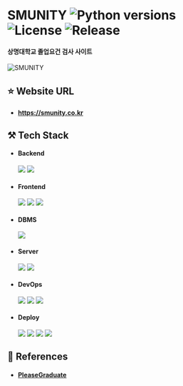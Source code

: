 # SMUNITY ![Python versions](https://img.shields.io/badge/Python-3.9-blue) ![License](https://img.shields.io/badge/license-MIT-green) ![Release](https://img.shields.io/badge/release-1.2.0-red)
#### 상명대학교 졸업요건 검사 사이트

![SMUNITY](https://github.com/smu-nity/SMUNITY/assets/63601183/f1e9be66-3894-42f7-a3a7-b730e8066a58)

## ⭐ Website URL

* #### https://smunity.co.kr

## ⚒️ Tech Stack

* #### Backend
  <img src="https://img.shields.io/badge/Python-3.9-3776AB?style=round-square&logo=Python&logoColor=white"/>
  <img src="https://img.shields.io/badge/Django-4.1.5-092E20?style=round-square&logo=Django&logoColor=white"/>
  
* #### Frontend
  <img src="https://img.shields.io/badge/HTML-E34F26?style=round-square&logo=HTML5&logoColor=white"/>
  <img src="https://img.shields.io/badge/JavaScript-F7DF1E?style=round-square&logo=JavaScript&logoColor=white"/>
  <img src="https://img.shields.io/badge/CSS-1572B6?style=round-square&logo=CSS3&logoColor=white"/>

* #### DBMS
  <img src="https://img.shields.io/badge/MySQL-8.0.28-4479A1?style=round-square&logo=MySQL&logoColor=white"/>

* #### Server
  <img src="https://img.shields.io/badge/NGINX-009639?style=round-square&logo=NGINX&logoColor=white"/>
  <img src="https://img.shields.io/badge/Gunicorn-499848?style=round-square&logo=Gunicorn&logoColor=white"/>

* #### DevOps
  <img src="https://img.shields.io/badge/Git-F05032?style=round-square&logo=Git&logoColor=white"/>
  <img src="https://img.shields.io/badge/GitHub-181717?style=round-square&logo=github&logoColor=white"/>
  <img src="https://img.shields.io/badge/Docker-2496ED?style=round-square&logo=Docker&logoColor=white"/>

* #### Deploy
  <img src="https://img.shields.io/badge/AWS-232F3E?style=round-square&logo=amazonaws&logoColor=white"/>
  <img src="https://img.shields.io/badge/EC2-FF9900?style=round-square&logo=amazonec2&logoColor=white"/>
  <img src="https://img.shields.io/badge/RDS-527FFF?style=round-square&logo=amazonrds&logoColor=white"/>
  <img src="https://img.shields.io/badge/Route%2053-8C4FFF?style=round-square&logo=amazonroute53&logoColor=white"/>

## 📘 References

* #### [PleaseGraduate](https://github.com/hanjo8813/PleaseGraduate)
